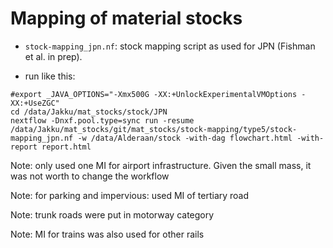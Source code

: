 # Mapping of material stocks

- ``stock-mapping_jpn.nf``: stock mapping script as used for JPN (Fishman et al. in prep).

- run like this: 

```
#export _JAVA_OPTIONS="-Xmx500G -XX:+UnlockExperimentalVMOptions -XX:+UseZGC"
cd /data/Jakku/mat_stocks/stock/JPN
nextflow -Dnxf.pool.type=sync run -resume /data/Jakku/mat_stocks/git/mat_stocks/stock-mapping/type5/stock-mapping_jpn.nf -w /data/Alderaan/stock -with-dag flowchart.html -with-report report.html
```

Note: only used one MI for airport infrastructure. Given the small mass, it was not worth to change the workflow

Note: for parking and impervious: used MI of tertiary road

Note: trunk roads were put in motorway category

Note: MI for trains was also used for other rails
